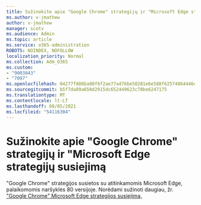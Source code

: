 ```yaml
---
title: Sužinokite apie "Google Chrome" strategijų ir "Microsoft Edge strategijų susiejimą
ms.author: v-jmathew
author: v-jmathew
manager: scotv
ms.audience: Admin
ms.topic: article
ms.service: o365-administration
ROBOTS: NOINDEX, NOFOLLOW
localization_priority: Normal
ms.collection: Adm_O365
ms.custom:
- "9003843"
- "7097"
ms.openlocfilehash: 04277f888ba08f6f2ae77ad76be50281e6e588f62574864446d0d62de6e0401b
ms.sourcegitcommit: b5f7da89a650d2915dc652449623c78be6247175
ms.translationtype: MT
ms.contentlocale: lt-LT
ms.lasthandoff: 08/05/2021
ms.locfileid: "54116304"
---
```

# <a name="learn-about-mapping-between-google-chrome-policies-and-microsoft-edge-policies"></a>Sužinokite apie "Google Chrome" strategijų ir "Microsoft Edge strategijų susiejimą

"Google Chrome" strategijos susietos su atitinkamomis Microsoft Edge, palaikomomis naršyklės 80 versijoje. Norėdami sužinoti daugiau, žr. ["Google Chrome" Microsoft Edge strategijos susiejimą.](https://go.microsoft.com/fwlink/?linkid=2141933)
